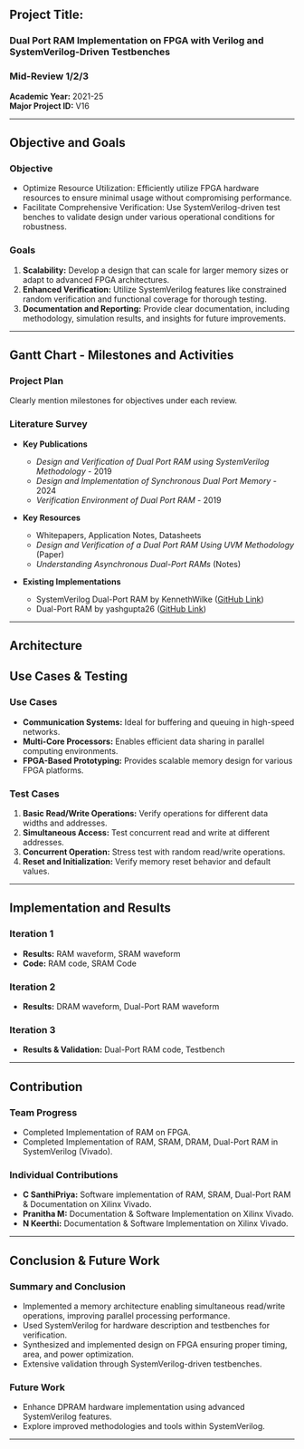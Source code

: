   

## **Project Title:**
### Dual Port RAM Implementation on FPGA with Verilog and SystemVerilog-Driven Testbenches

### **Mid-Review 1/2/3**
**Academic Year:** 2021-25  
**Major Project ID:** V16  

---
## **Objective and Goals**

### **Objective**
- Optimize Resource Utilization: Efficiently utilize FPGA hardware resources to ensure minimal usage without compromising performance.
- Facilitate Comprehensive Verification: Use SystemVerilog-driven test benches to validate design under various operational conditions for robustness.

### **Goals**
1. **Scalability:** Develop a design that can scale for larger memory sizes or adapt to advanced FPGA architectures.
2. **Enhanced Verification:** Utilize SystemVerilog features like constrained random verification and functional coverage for thorough testing.
3. **Documentation and Reporting:** Provide clear documentation, including methodology, simulation results, and insights for future improvements.

---
## **Gantt Chart - Milestones and Activities**
### **Project Plan**
Clearly mention milestones for objectives under each review.

### **Literature Survey**
- **Key Publications**
  - *Design and Verification of Dual Port RAM using SystemVerilog Methodology* - 2019  
  - *Design and Implementation of Synchronous Dual Port Memory* - 2024  
  - *Verification Environment of Dual Port RAM* - 2019  
  
- **Key Resources**
  - Whitepapers, Application Notes, Datasheets
  - *Design and Verification of a Dual Port RAM Using UVM Methodology* (Paper)
  - *Understanding Asynchronous Dual-Port RAMs* (Notes)

- **Existing Implementations**
  - SystemVerilog Dual-Port RAM by KennethWilke ([GitHub Link](https://github.com/KennethWilke/Dual-Port-RAM))
  - Dual-Port RAM by yashgupta26 ([GitHub Link](https://github.com/yashgupta26/DPRAM))

---
## **Architecture**

## **Use Cases & Testing**
### **Use Cases**
- **Communication Systems:** Ideal for buffering and queuing in high-speed networks.
- **Multi-Core Processors:** Enables efficient data sharing in parallel computing environments.
- **FPGA-Based Prototyping:** Provides scalable memory design for various FPGA platforms.

### **Test Cases**
1. **Basic Read/Write Operations:** Verify operations for different data widths and addresses.
2. **Simultaneous Access:** Test concurrent read and write at different addresses.
3. **Concurrent Operation:** Stress test with random read/write operations.
4. **Reset and Initialization:** Verify memory reset behavior and default values.

---
## **Implementation and Results**
### **Iteration 1**
- **Results:** RAM waveform, SRAM waveform  
- **Code:** RAM code, SRAM Code  

### **Iteration 2**
- **Results:** DRAM waveform, Dual-Port RAM waveform  

### **Iteration 3**
- **Results & Validation:** Dual-Port RAM code, Testbench  

---
## **Contribution**
### **Team Progress**
- Completed Implementation of RAM on FPGA.
- Completed Implementation of RAM, SRAM, DRAM, Dual-Port RAM in SystemVerilog (Vivado).

### **Individual Contributions**
- **C SanthiPriya:** Software implementation of RAM, SRAM, Dual-Port RAM & Documentation on Xilinx Vivado.
- **Pranitha M:** Documentation & Software Implementation on Xilinx Vivado.
- **N Keerthi:** Documentation & Software Implementation on Xilinx Vivado.

---
## **Conclusion & Future Work**
### **Summary and Conclusion**
- Implemented a memory architecture enabling simultaneous read/write operations, improving parallel processing performance.
- Used SystemVerilog for hardware description and testbenches for verification.
- Synthesized and implemented design on FPGA ensuring proper timing, area, and power optimization.
- Extensive validation through SystemVerilog-driven testbenches.

### **Future Work**
- Enhance DPRAM hardware implementation using advanced SystemVerilog features.
- Explore improved methodologies and tools within SystemVerilog.

---

